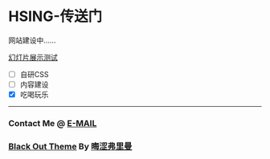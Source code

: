 
# HSING-传送门

网站建设中......

[幻灯片展示测试](./slide/index.html)

- [ ] 自研CSS
- [ ] 内容建设
- [x] 吃喝玩乐

------
### Contact Me @ [E-MAIL](mailto:hsingyu.yen@icloud.com)
### [Black Out Theme](https://github.com/obscurefreeman/typora_theme_blackout) By [晦涩弗里曼](https://github.com/obscurefreeman)

